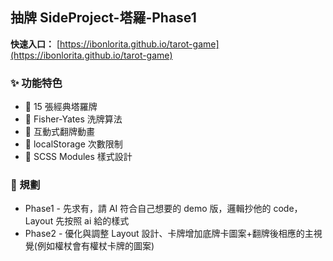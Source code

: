 ## 抽牌 SideProject-塔羅-Phase1

**快速入口：** [https://ibonlorita.github.io/tarot-game](https://ibonlorita.github.io/tarot-game)

### ✨ 功能特色

- 🎴 15 張經典塔羅牌
- 🎲 Fisher-Yates 洗牌算法
- 💫 互動式翻牌動畫
- 💾 localStorage 次數限制
- 🎨 SCSS Modules 樣式設計

### 📂 規劃

- Phase1 - 先求有，請 AI 符合自己想要的 demo 版，邏輯抄他的 code，Layout 先按照 ai 給的樣式
- Phase2 - 優化與調整 Layout 設計、卡牌增加底牌卡圖案+翻牌後相應的主視覺(例如權杖會有權杖卡牌的圖案)

